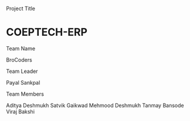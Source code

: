 Project Title

# COEPTECH-ERP

Team Name

BroCoders

Team Leader

Payal Sankpal

Team Members

Aditya Deshmukh
Satvik Gaikwad
Mehmood Deshmukh
Tanmay Bansode
Viraj Bakshi